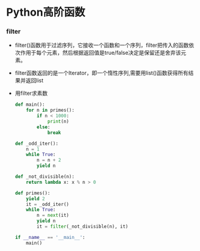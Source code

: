 # Python高阶函数

### filter

- filter()函数用于过滤序列，它接收一个函数和一个序列，filter把传入的函数依次作用于每个元素，然后根据返回值是true/false决定是保留还是舍弃该元素。

- filter函数返回的是一个Iterator，即一个惰性序列,需要用list()函数获得所有结果并返回list

- 用filter求素数

    ```python
    def main():
        for n in primes():
            if n < 1000:
                print(n)
            else:
                break
    
    def _odd_iter():
        n = 1
        while True:
            n = n + 2
            yield n
    
    def _not_divisible(n):
        return lambda x: x % n > 0
    
    def primes():
        yield 2
        it = _odd_iter()
        while True:
            n = next(it)
            yield n
            it = filter(_not_divisible(n), it)
    
    if __name__ == '__main__':
        main()
    ```

    
